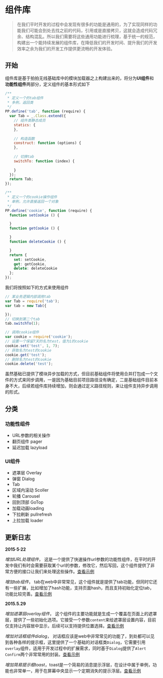 # 组件库

> 在我们平时开发的过程中会发现有很多的功能是通用的，为了实现同样的功能我们可能会到处去找之前的代码，引用或是直接拷贝，这就会造成代码冗余、结构混乱。所以我们需要将这些通用功能进行梳理，基于统一的规范，构建出一个能持续发展的组件库，在降低我们的开发时间、提升我们的开发效率之余为我们的开发工作提供更流畅的开发体验。

## 开始

组件库是基于拍拍无线基础库中的模块加载器之上构建出来的，将分为**UI组件**和**功能性组件**两部分，定义组件的基本形式如下

```javascript
/**
 * 定义一个的tab组件
 * 多例，返回类
 */
PP.define('tab', function (require) {
  var Tab = _.Class.extend({
    // 组件类静态成员
    statics: {
    },
		
    // 构造函数
    construct: function (options) {
    },
		
    // 切换tab 
    switchTo: function (index) {
      
    }
  });
  return Tab;
});

/**
 * 定义一个的cookie操作组件
 * 单例，允许直接返回一个对象
 */
PP.define('cookie', function (require) {
  function setCookie () {

  }
  function getCookie () {

  }
  function deleteCookie () {

  }
  return {
    set: setCookie,
    get: getCookie,
    delete: deleteCookie
  };
});
```
我们将按照如下的方式来使用组件

```javascript
// 某业务逻辑内部调用tab
var Tab = require('tab');
var tab = new Tab({

});
// 切换到第二个tab
tab.switchTo(1);

// 调用cookie组件
var cookie = require('cookie');
// 设置一个保留7天的名为test，值为1的cookie
cookie.set('test', 1, 7);
// 获取名为test的cookie
cookie.get('test');
// 删除名为test的cookie
cookie.delete('test');
```
虽然基础已提供了模块异步加载的方式，但目前基础组件将使用合并打包成一个文件的方式来同步调用，一是因为基础目前项目路径没有确定，二是基础组件目前本身不大，后续若组件库持续增加，则会通过定义路径规则，来让组件支持异步调用的形式。

## 分类

### 功能性组件

 - URL参数的相关操作
 - 翻页组件 pager
 - 延迟加载 lazyload

### UI组件 

 - 遮罩层 Overlay
 - 弹窗 Dialog
 - Tab
 - 区域内滚动 Scoller
 - 轮播 Carousel
 - 回到顶部 GoTop
 - 加载动画loading
 - 下拉刷新 pullrefresh
 - 上拉加载 loader

## 更新日志

**2015·5·22**

*增加URL处理组件*， 这是一个提供了快速操作url参数的功能性组件，在平时的开发中我们有时会需要获取某个url的参数，修改它，然后写回，这个组件提供了非常方便的接口让我们来处理这些操作。[查看示例](http://labs.qiang.it/h5/paipaimo-base/guide/components/uri.html)

*增加tab组件*， tab在web中非常常见，这个组件就是提供了tab功能，但同时它还有一些扩展，比如增加了hash功能，支持页面hash，而且支持初始化定位tab，功能比较完善。[查看示例](http://labs.qiang.it/h5/paipaimo-base/guide/components/tab.html)

**2015.5.29**

*增加遮罩层overlay组件*， 这个组件的主要功能就是生成一个覆盖在页面上的遮罩层，提供了一些初始化选项。它接受一个参数`content`来给遮罩层设置内容，目前仅支持让内容居中显示，后续可以支持提供位置选择。[查看示例](http://labs.qiang.it/h5/paipaimo-base/guide/components/overlay.html)

*增加对话框组件dialog*， 对话框应该是web中非常常见的功能了，到处都可以见到各种各样的提示框，这里提供了一个基础的对话框类`Dialog`，它需要引用`overlay`组件，适用于开发过程中的扩展需求，同时基于`Dialog`提供了`Alert` `Confirm`两个非常常用的封装。[查看示例](http://labs.qiang.it/h5/paipaimo-base/guide/components/dialog.html)

*增加简易提示框toast*，toast是一个简易的消息提示浮层，在设计中属于单例，功能也非常单一，用于在屏幕中央显示一个定期消失的提示浮层。[查看示例](http://labs.qiang.it/h5/paipaimo-base/guide/components/toast.html)
